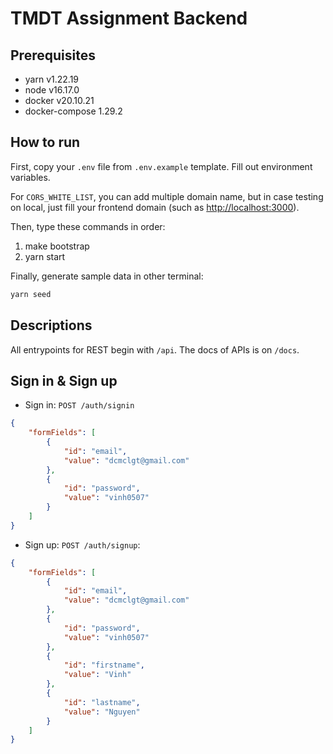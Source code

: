 # TMDT Assignment Backend

## Prerequisites

- yarn v1.22.19
- node v16.17.0
- docker v20.10.21
- docker-compose 1.29.2

## How to run

First, copy your `.env` file from `.env.example` template. Fill out environment variables.

For `CORS_WHITE_LIST`, you can add multiple domain name, but in case testing on local, just fill your frontend domain (such as <http://localhost:3000>).

Then, type these commands in order:

1. make bootstrap
2. yarn start

Finally, generate sample data in other terminal:

```bash
yarn seed
```

## Descriptions

All entrypoints for REST begin with `/api`. The docs of APIs is on `/docs`.

## Sign in & Sign up

- Sign in: `POST /auth/signin`

```json
{
    "formFields": [
        {
            "id": "email",
            "value": "dcmclgt@gmail.com"
        },
        {
            "id": "password",
            "value": "vinh0507"
        }
    ]
}
```

- Sign up: `POST /auth/signup`:

```json
{
    "formFields": [
        {
            "id": "email",
            "value": "dcmclgt@gmail.com"
        },
        {
            "id": "password",
            "value": "vinh0507"
        },
        {
            "id": "firstname",
            "value": "Vinh"
        },
        {
            "id": "lastname",
            "value": "Nguyen"
        }
    ]
}
```
